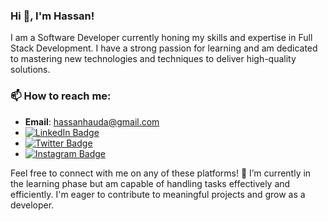 ### Hi 👋, I'm Hassan!

I am a Software Developer currently honing my skills and expertise in Full Stack Development. I have a strong passion for learning and am dedicated to mastering new technologies and techniques to deliver high-quality solutions.

<!--
## My Skills

- Frontend Development: HTML, CSS, JavaScript, React
- Backend Development: Node.js, Express.js, MongoDB
- Database Management: MongoDB, MySQL
- Version Control: Git, GitHub
- Deployment: Heroku, Vercel, Netlify
-->

### 📫 How to reach me:

- **Email**: hassanhauda@gmail.com
- [![LinkedIn Badge](https://img.shields.io/badge/LinkedIn-Connect-blue?style=for-the-badge&logo=linkedin&logoColor=white)](https://www.linkedin.com/in/hassan-umar-hassan/)
- [![Twitter Badge](https://img.shields.io/badge/Twitter-Follow-blue?style=for-the-badge&logo=twitter&logoColor=white&color=black)](https://www.twitter.com/@nabeelhassan_)
- [![Instagram Badge](https://img.shields.io/badge/Instagram-Follow-red?style=for-the-badge&logo=youtube&logoColor=white&color=FF0000)](https://www.instagram.com/_nabeelhassan/)


Feel free to connect with me on any of these platforms! 🌱 I’m currently in the learning phase but am capable of handling tasks effectively and efficiently. I'm eager to contribute to meaningful projects and grow as a developer.


<!--
**NabsCodes/NabsCodes** is a ✨ _special_ ✨ repository because its `README.md` (this file) appears on your GitHub profile.

Here are some ideas to get you started:

- 🔭 I’m currently working on ...
- 🌱 I’m currently learning ...
- 👯 I’m looking to collaborate on ...
- 🤔 I’m looking for help with ...
- 💬 Ask me about ...
- 📫 How to reach me: ...
- 😄 Pronouns: ...
- ⚡ Fun fact: ...
-->

